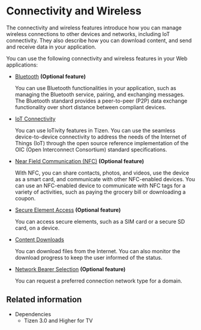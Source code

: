 # Connectivity and Wireless

The connectivity and wireless features introduce how you can manage wireless connections to other devices and networks, including IoT connectivity. They also describe how you can download content, and send and receive data in your application.

You can use the following connectivity and wireless features in your Web applications:

- [Bluetooth](./bluetooth.md) **(Optional feature)**

  You can use Bluetooth functionalities in your application, such as managing the Bluetooth service, pairing, and exchanging messages. The Bluetooth standard provides a peer-to-peer (P2P) data exchange functionality over short distance between compliant devices.

- [IoT Connectivity](./iotcon.md)

  You can use IoTivity features in Tizen. You can use the seamless device-to-device connectivity to address the needs of the Internet of Things (IoT) through the open source reference implementation of the OIC (Open Interconnect Consortium) standard specifications.

- [Near Field Communication (NFC)](./nfc.md) **(Optional feature)**

  With NFC, you can share contacts, photos, and videos, use the device as a smart card, and communicate with other NFC-enabled devices. You can use an NFC-enabled device to communicate with NFC tags for a variety of activities, such as paying the grocery bill or downloading a coupon.

- [Secure Element Access](./secure-element.md) **(Optional feature)**

  You can access secure elements, such as a SIM card or a secure SD card, on a device.

- [Content Downloads](./download.md)

  You can download files from the Internet. You can also monitor the download progress to keep the user informed of the status.

- [Network Bearer Selection](./nbs.md) **(Optional feature)**

  You can request a preferred connection network type for a domain.


## Related information
* Dependencies  
  - Tizen 3.0 and Higher for TV
